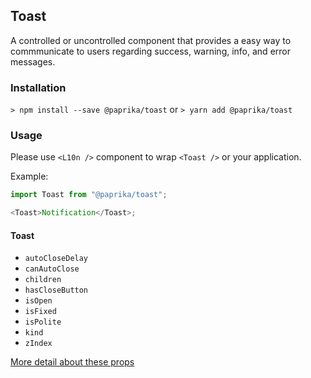 ## Toast

A controlled or uncontrolled component that provides a easy way to commmunicate to users regarding success, warning, info, and error messages.

### Installation

`> npm install --save @paprika/toast`
or
`> yarn add @paprika/toast`

### Usage

Please use `<L10n />` component to wrap `<Toast />` or your application.

Example:

```js
import Toast from "@paprika/toast";

<Toast>Notification</Toast>;
```

#### Toast

- `autoCloseDelay`
- `canAutoClose`
- `children`
- `hasCloseButton`
- `isOpen`
- `isFixed`
- `isPolite`
- `kind`
- `zIndex`

[More detail about these props](https://github.com/acl-services/paprika/blob/master/packages/Toast/src/Toast.js)
